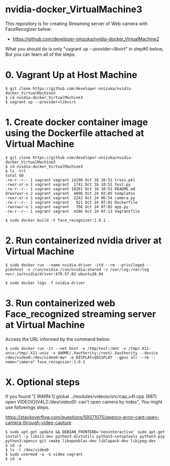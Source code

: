 # nvidia-docker_VirtualMachine3

This repository is for creating Streaming server of Web camera with FaceRecogizer below: 
- https://github.com/developer-onizuka/nvidia-docker_VirtualMachine2

What you should do is only "vagrant up --provider=libvirt" in step#0 below, But you can learn all of the steps:

# 0. Vagrant Up at Host Machine
```
$ git clone https://github.com/developer-onizuka/nvidia-docker_VirtualMachine3
$ cd nvidia-docker_VirtualMachine3
$ vagrant up --provider=libvirt
```

# 1. Create docker container image using the Dockerfile attached at Virtual Machine
```
$ git clone https://github.com/developer-onizuka/nvidia-docker_VirtualMachine3
$ cd nvidia-docker_VirtualMachine3
$ ls -trl
total 60
-rw-r--r-- 1 vagrant vagrant 14190 Oct 16 10:51 train.pkl
-rwxr-xr-x 1 vagrant vagrant  1741 Oct 16 10:51 test.py
-rw-r--r-- 1 vagrant vagrant 10261 Oct 16 10:51 README.md
drwxrwxr-x 2 vagrant vagrant  4096 Oct 24 03:05 templates
-rwxr-xr-x 1 vagrant vagrant  2242 Oct 24 06:54 camera.py
-rw-r--r-- 1 vagrant vagrant   921 Oct 24 07:01 Dockerfile
-rwxrwxr-x 1 vagrant vagrant   766 Oct 24 07:02 app.py
-rw-r--r-- 1 vagrant vagrant  4286 Oct 24 07:13 Vagrantfile

$ sudo docker build -t face_recognizer:1.0.1 .
```

# 2. Run containerized nvidia driver at Virtual Machine
```
$ sudo docker run --name nvidia-driver -itd --rm --privileged --pid=host -v /run/nvidia:/run/nvidia:shared -v /var/log:/var/log  nvcr.io/nvidia/driver:470.57.02-ubuntu20.04

$ sudo docker logs -f nvidia-driver
```

# 3. Run containerized web Face_recognized streaming server at Virtual Machine
Access the URL informed by the command below:
```
$ sudo docker run -it --net host -v /tmp/test:/mnt -v /tmp/.X11-unix:/tmp/.X11-unix -v $HOME/.Xauthority:/root/.Xauthority --device /dev/video0:/dev/video0:mwr -e DISPLAY=$DISPLAY --gpus all --rm --name="camera" face_recognizer:1.0.1
```

# X. Optional steps
If you found "[ WARN:1] global ../modules/videoio/src/cap_v4l.cpp (887) open VIDEOIO(V4L2:/dev/video0): can't open camera by index", You might use followings steps.

https://stackoverflow.com/questions/59371075/opencv-error-cant-open-camera-through-video-capture
```
$ sudo apt-get update && DEBIAN_FRONTEND='noninteractive' sudo apt-get install -y libx11-dev python3-distutils python3-setuptools python3-pip python3-opencv git cmake libopenblas-dev liblapack-dev libjpeg-dev
$ id -a
$ ls -l /dev/video0
$ sudo usermod -a -G video vagrant
$ id -a
```
